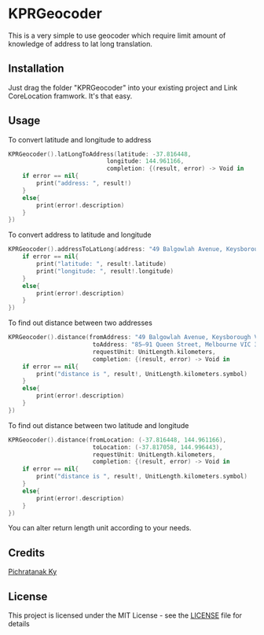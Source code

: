 # KPRGeocoder

This is a very simple to use geocoder which require limit amount of knowledge of address to lat long translation.

## Installation

Just drag the folder "KPRGeocoder" into your existing project and Link CoreLocation framwork.
It's that easy.

## Usage

To convert latitude and longitude to address
```swift
KPRGeocoder().latLongToAddress(latitude: -37.816448,
                            longitude: 144.961166,
                            completion: {(result, error) -> Void in
    if error == nil{
        print("address: ", result!)
    }
    else{
        print(error!.description)
    }
})
```

To convert address to latitude and longitude
```swift
KPRGeocoder().addressToLatLong(address: "49 Balgowlah Avenue, Keysborough VIC 3173, Australia", completion: {(result, error) -> Void in
    if error == nil{
        print("latitude: ", result!.latitude)
        print("longitude: ", result!.longitude)
    }
    else{
        print(error!.description)
    }
})
```

To find out distance between two addresses
```swift
KPRGeocoder().distance(fromAddress: "49 Balgowlah Avenue, Keysborough VIC 3173, Australia",
                        toAddress: "85–91 Queen Street, Melbourne VIC 3000, Australia",
                        requestUnit: UnitLength.kilometers,
                        completion: {(result, error) -> Void in
    if error == nil{
        print("distance is ", result!, UnitLength.kilometers.symbol)
    }
    else{
        print(error!.description)
    }
})
```
To find out distance between two latitude and longitude
```swift
KPRGeocoder().distance(fromLocation: (-37.816448, 144.961166),
                        toLocation: (-37.817058, 144.996443),
                        requestUnit: UnitLength.kilometers,
                        completion: {(result, error) -> Void in
    if error == nil{
        print("distance is ", result!, UnitLength.kilometers.symbol)
    }
    else{
        print(error!.description)
    }
})
```

You can alter return length unit according to your needs.

## Credits
[Pichratanak Ky](https://github.com/KPR7168 "Pichratanak Ky's Github")

## License

This project is licensed under the MIT License - see the [LICENSE](LICENSE) file for details
